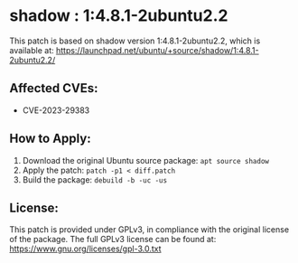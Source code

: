 # shadow : 1:4.8.1-2ubuntu2.2

This patch is based on shadow version 1:4.8.1-2ubuntu2.2, which is available at:
https://launchpad.net/ubuntu/+source/shadow/1:4.8.1-2ubuntu2.2/

## Affected CVEs:
- CVE-2023-29383

## How to Apply:
1. Download the original Ubuntu source package: `apt source shadow`
2. Apply the patch: `patch -p1 < diff.patch`
3. Build the package: `debuild -b -uc -us`

## License:
This patch is provided under GPLv3, in compliance with the original license of the package.
The full GPLv3 license can be found at: https://www.gnu.org/licenses/gpl-3.0.txt
